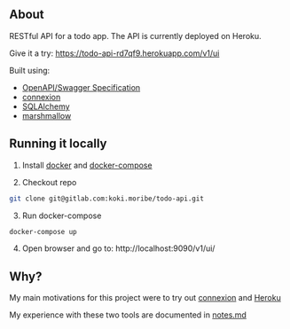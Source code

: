 ##  About
RESTful API for a todo app. The API is currently deployed on Heroku.

Give it a try:
https://todo-api-rd7qf9.herokuapp.com/v1/ui

Built using:
- [OpenAPI/Swagger Specification](https://github.com/OAI/OpenAPI-Specification)
- [connexion](https://github.com/zalando/connexion)
- [SQLAlchemy](https://github.com/zzzeek/sqlalchemy)
- [marshmallow](https://github.com/marshmallow-code/marshmallow)


## Running it locally
1. Install [docker](https://docs.docker.com/engine/installation/) and [docker-compose](https://docs.docker.com/engine/installation/)

2. Checkout repo
```bash
git clone git@gitlab.com:koki.moribe/todo-api.git
```

3. Run docker-compose
```bash
docker-compose up
```

4. Open browser and go to: http://localhost:9090/v1/ui/


## Why?
My main motivations for this project were to try out [connexion](https://github.com/zalando/connexion) and [Heroku](https://www.heroku.com/
)

My experience with these two tools are documented in [notes.md](./notes.md)
